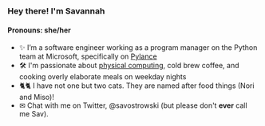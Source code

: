 ### Hey there! I'm Savannah
#### Pronouns: she/her

- ✨ I’m a software engineer working as a program manager on the Python team at Microsoft, specifically on [Pylance](https://github.com/microsoft/pylance-release)
- 🛠 I'm passionate about [physical computing](https://www.physidig.com/), cold brew coffee, and cooking overly elaborate meals on weekday nights
- 🐈🐈 I have not one but two cats. They are named after food things (Nori and Miso)!
- ✉ Chat with me on Twitter, @savostrowski (but please don't **ever** call me Sav).
